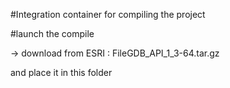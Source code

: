 #Integration container for compiling the project

#launch the compile

-> download from ESRI : FileGDB_API_1_3-64.tar.gz 

and place it in this folder


